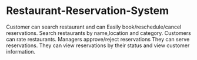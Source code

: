 # Restaurant-Reservation-System
Customer can search restaurant and can Easily book/reschedule/cancel reservations. Search restaurants by name,location and category. Customers can rate restaurants.
Managers approve/reject reservations They can serve reservations. They can view reservations by their status and view customer information.
